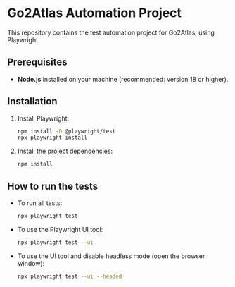 # Go2Atlas Automation Project

This repository contains the test automation project for Go2Atlas, using Playwright.

## Prerequisites

- **Node.js** installed on your machine (recommended: version 18 or higher).

## Installation

1. Install Playwright:
   ```bash
   npm install -D @playwright/test
   npx playwright install
   ```

2. Install the project dependencies:
   ```bash
   npm install
   ```

## How to run the tests

- To run all tests:
  ```bash
  npx playwright test
  ```

- To use the Playwright UI tool:
  ```bash
  npx playwright test --ui
  ```

- To use the UI tool and disable headless mode (open the browser window):
  ```bash
  npx playwright test --ui --headed
  ```
